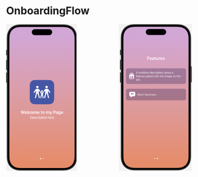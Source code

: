 # OnboardingFlow

<div style="display: flex; justify-content: space-between; align-items: center; gap: 10px;">
  <img src="onboarding1.png" height="400">
  <img src="onboarding2.png" height="400">
</div>
